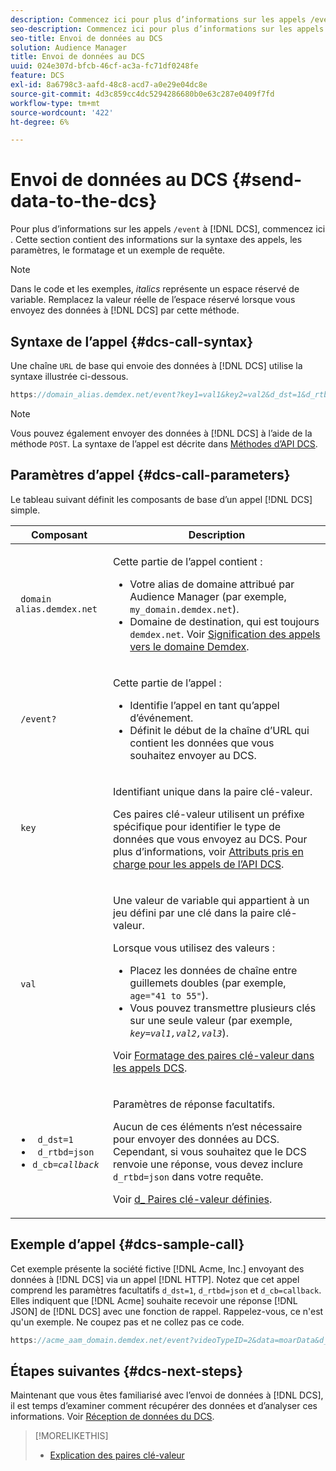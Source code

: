```yaml
---
description: Commencez ici pour plus d’informations sur les appels /event au serveur de collecte de données. Cette section contient des informations sur la syntaxe des appels, les paramètres, le formatage et un exemple de requête.
seo-description: Commencez ici pour plus d’informations sur les appels /event au serveur de collecte de données. Cette section contient des informations sur la syntaxe des appels, les paramètres, le formatage et un exemple de requête.
seo-title: Envoi de données au DCS
solution: Audience Manager
title: Envoi de données au DCS
uuid: 024e307d-bfcb-46cf-ac3a-fc71df0248fe
feature: DCS
exl-id: 8a6798c3-aafd-48c8-acd7-a0e29e04dc8e
source-git-commit: 4d3c859cc4dc5294286680b0e63c287e0409f7fd
workflow-type: tm+mt
source-wordcount: '422'
ht-degree: 6%

---
```


# Envoi de données au DCS {#send-data-to-the-dcs}

Pour plus d’informations sur les appels `/event` à [!DNL DCS], commencez ici . Cette section contient des informations sur la syntaxe des appels, les paramètres, le formatage et un exemple de requête.

>[!NOTE]
>
>Dans le code et les exemples, *italics* représente un espace réservé de variable. Remplacez la valeur réelle de l’espace réservé lorsque vous envoyez des données à [!DNL DCS] par cette méthode.

## Syntaxe de l’appel {#dcs-call-syntax}

Une chaîne `URL` de base qui envoie des données à [!DNL DCS] utilise la syntaxe illustrée ci-dessous.

```js
https://domain_alias.demdex.net/event?key1=val1&key2=val2&d_dst=1&d_rtbd=json&d_cb=callback
```

>[!NOTE]
>
>Vous pouvez également envoyer des données à [!DNL DCS] à l’aide de la méthode `POST`. La syntaxe de l’appel est décrite dans [Méthodes d’API DCS](../../../api/dcs-intro/dcs-api-reference/dcs-api-methods.md).

## Paramètres d’appel {#dcs-call-parameters}

Le tableau suivant définit les composants de base d’un appel [!DNL DCS] simple.

<table id="table_5F6A5B324EB848168543386516FBF384"> 
 <thead> 
  <tr> 
   <th colname="col1" class="entry"> Composant </th> 
   <th colname="col2" class="entry"> Description </th> 
  </tr> 
 </thead>
 <tbody> 
  <tr> 
   <td colname="col1"> <p> <code> domain alias.demdex.net</code> </p> </td> 
   <td colname="col2"> <p>Cette partie de l’appel contient : </p> <p> 
     <ul id="ul_3EDA9C7BA6794D06BCB07A75A9BD2372"> 
      <li id="li_74624CA78D6F4536A8164AE1FA1DECB9">Votre alias de domaine attribué par <span class="keyword"> Audience Manager</span> (par exemple, <code> my_domain.demdex.net</code>). </li> 
      <li id="li_08ABE91CA247403AA480B3FB4BEF83BA">Domaine de destination, qui est toujours <code> demdex.net</code>. Voir <a href="../../../reference/demdex-calls.md">Signification des appels vers le domaine Demdex</a>. </li> 
     </ul> </p> </td> 
  </tr> 
  <tr> 
   <td colname="col1"> <p> <code> /event?</code> </p> </td> 
   <td colname="col2"> <p>Cette partie de l’appel : </p> <p> 
     <ul id="ul_6332444A305A4F12A7CBE471CA508516"> 
      <li id="li_1C5C111B2B0E4621B3FC0C20D6516041">Identifie l’appel en tant qu’appel d’événement. </li> 
      <li id="li_DBCE9B1C70604A629ECD7AC0A9052198">Définit le début de la chaîne d’URL qui contient les données que vous souhaitez envoyer au <span class="wintitle"> DCS</span>. </li> 
     </ul> </p> </td> 
  </tr> 
  <tr> 
   <td colname="col1"> <p> <code> key</code> </p> </td> 
   <td colname="col2"> <p>Identifiant unique dans la paire clé-valeur. </p> <p>Ces paires clé-valeur utilisent un préfixe spécifique pour identifier le type de données que vous envoyez au <span class="wintitle"> DCS</span>. Pour plus d’informations, voir <a href="../../../api/dcs-intro/dcs-api-reference/dcs-keys.md"> Attributs pris en charge pour les appels de l’API DCS</a>. </p> </td> 
  </tr> 
  <tr> 
   <td colname="col1"> <p> <code> val</code> </p> </td> 
   <td colname="col2"> <p>Une valeur de variable qui appartient à un jeu défini par une clé dans la paire clé-valeur. </p> <p>Lorsque vous utilisez des valeurs : </p> <p> 
     <ul id="ul_624DC78759F74AD8920220058E54E083"> 
      <li id="li_091E5B4820EC4A93B775433E428E74AB">Placez les données de chaîne entre guillemets doubles (par exemple, <code> age="41 to 55"</code>). </li> 
      <li id="li_C558E3BA6EE34413BBBB962D4CD0D10E">Vous pouvez transmettre plusieurs clés sur une seule valeur (par exemple, <i><code>key</i>=<i>val1,val2,val3</i></code></i>). </li> 
     </ul> </p> <p>Voir <a href="../../../api/dcs-intro/dcs-api-reference/dcs-key-format.md"> Formatage des paires clé-valeur dans les appels DCS</a>. </p> </td>
  </tr> 
  <tr> 
   <td colname="col1"> <p> 
     <ul id="ul_36E2C1A0538D4D2C94DFC1335720A524"> 
      <li id="li_8902EED431CE4F0189A94868FA52DB1F"> <code> d_dst=1</code> </li> 
      <li id="li_4B6B29499D444E31808DE0A9AA0442D0"> <code> d_rtbd=json</code> </li> 
      <li id="li_3430CD0438604B83BE6437E6EC480816"> <code>d_cb=<i>callback</i></code> </li>
     </ul> </p> </td> 
   <td colname="col2"> <p>Paramètres de réponse facultatifs. </p> <p> Aucun de ces éléments n’est nécessaire pour envoyer des données au <span class="wintitle"> DCS</span>. Cependant, si vous souhaitez que le <span class="wintitle"> DCS</span> renvoie une réponse, vous devez inclure <code> d_rtbd=json</code> dans votre requête. </p> <p>Voir <a href="../../../api/dcs-intro/dcs-api-reference/dcs-keys.md#d-attributes"> d_ Paires clé-valeur définies</a>. </p> </td> 
  </tr>
 </tbody>
</table>

## Exemple d’appel {#dcs-sample-call}

Cet exemple présente la société fictive [!DNL Acme, Inc.] envoyant des données à [!DNL DCS] via un appel [!DNL HTTP]. Notez que cet appel comprend les paramètres facultatifs `d_dst=1`, `d_rtbd=json` et `d_cb=callback`. Elles indiquent que [!DNL Acme] souhaite recevoir une réponse [!DNL JSON] de [!DNL DCS] avec une fonction de rappel. Rappelez-vous, ce n&#39;est qu&#39;un exemple. Ne coupez pas et ne collez pas ce code.

```js
https://acme_aam_domain.demdex.net/event?videoTypeID=2&data=moarData&d_dst=1&d_rtbd=json&d_cb=acme_callback
```

## Étapes suivantes {#dcs-next-steps}

Maintenant que vous êtes familiarisé avec l’envoi de données à [!DNL DCS], il est temps d’examiner comment récupérer des données et d’analyser ces informations. Voir [Réception de données du DCS](../../../api/dcs-intro/dcs-event-calls/dcs-url-receive.md).

>[!MORELIKETHIS]
>
>* [Explication des paires clé-valeur](../../../reference/key-value-pairs-explained.md)

